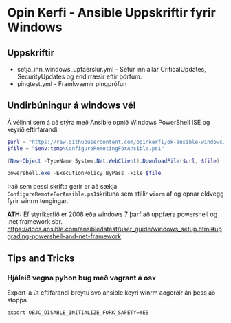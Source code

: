 # Opin Kerfi - Ansible Uppskriftir fyrir Windows

## Uppskriftir

* setja_inn_windows_upfaerslur.yml - Setur inn allar CriticalUpdates, SecurityUpdates og endirræsir eftir þörfum.
* pingtest.yml - Framkvæmir pingprófun

## Undirbúningur á windows vél

Á vélinni sem á að stýra með Ansible opnið Windows PowerShell ISE og keyrið eftirfarandi:

```powershell
$url = "https://raw.githubusercontent.com/opinkerfi/ok-ansible-windows/master/powershell_scripts/ConfigureRemotingForAnsible.ps1"
$file = "$env:temp\ConfigureRemotingForAnsible.ps1"

(New-Object -TypeName System.Net.WebClient).DownloadFile($url, $file)

powershell.exe -ExecutionPolicy ByPass -File $file
```

Það sem þessi skrifta gerir er að sækja ```ConfigureRemoteForAnsible.ps1```skrituna sem stillir ```winrm``` af og opnar eldvegg fyrir winrm tengingar. 

__ATH:__ Ef stýrikerfið er 2008 eða windows 7 þarf að uppfæra powershell og .net framework sbr.  https://docs.ansible.com/ansible/latest/user_guide/windows_setup.html#upgrading-powershell-and-net-framework

## Tips and Tricks

### Hjáleið vegna pyhon bug með vagrant á osx

Export-a út eftifarandi breytu svo ansible keyri winrm aðgerðir án þess að stoppa.

```export OBJC_DISABLE_INITIALIZE_FORK_SAFETY=YES```
